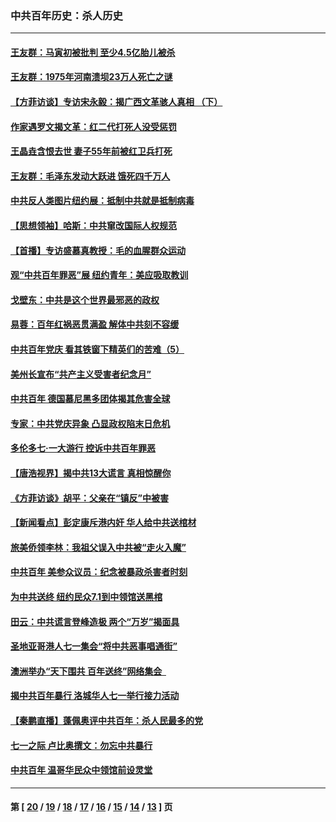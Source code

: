### 中共百年历史：杀人历史
---
#### [王友群：马寅初被批判 至少4.5亿胎儿被杀](../../pages/nf1176106/n13260313.md?10060430) 
#### [王友群：1975年河南溃坝23万人死亡之谜](../../pages/nf1176106/n13231576.md?10060430) 
#### [【方菲访谈】专访宋永毅：揭广西文革骇人真相 （下）](../../pages/nf1176106/n13209074.md?10060430) 
#### [作家遇罗文揭文革：红二代打死人没受惩罚](../../pages/nf1176106/n13205254.md?10060430) 
#### [王晶垚含恨去世 妻子55年前被红卫兵打死](../../pages/nf1176106/n13203590.md?10060430) 
#### [王友群：毛泽东发动大跃进 饿死四千万人](../../pages/nf1176106/n13177158.md?10060430) 
#### [中共反人类图片纽约展：抵制中共就是抵制病毒](../../pages/nf1176106/n13115371.md?10060430) 
#### [【思想领袖】哈斯：中共窜改国际人权规范](../../pages/nf1176106/n13053647.md?10060430) 
#### [【首播】专访盛慕真教授：毛的血腥群众运动](../../pages/nf1176106/n13091782.md?10060430) 
#### [观“中共百年罪恶”展 纽约青年：美应吸取教训](../../pages/nf1176106/n13085246.md?10060430) 
#### [戈壁东：中共是这个世界最邪恶的政权](../../pages/nf1176106/n13085641.md?10060430) 
#### [易蓉：百年红祸恶贯满盈 解体中共刻不容缓](../../pages/nf1176106/n13084455.md?10060430) 
#### [中共百年党庆 看其铁窗下精英们的苦难（5）](../../pages/nf1176106/n13076766.md?10060430) 
#### [美州长宣布“共产主义受害者纪念月”](../../pages/nf1176106/n13074024.md?10060430) 
#### [中共百年 德国慕尼黑多团体揭其危害全球](../../pages/nf1176106/n13068873.md?10060430) 
#### [专家：中共党庆异象 凸显政权陷末日危机](../../pages/nf1176106/n13067084.md?10060430) 
#### [多伦多七·一大游行 控诉中共百年罪恶](../../pages/nf1176106/n13062043.md?10060430) 
#### [【唐浩视界】揭中共13大谎言 真相惊醒你](../../pages/nf1176106/n13065208.md?10060430) 
#### [《方菲访谈》胡平：父亲在“镇反”中被害](../../pages/nf1176106/n13064114.md?10060430) 
#### [【新闻看点】彭定康斥港内奸 华人给中共送棺材](../../pages/nf1176106/n13064230.md?10060430) 
#### [旅美侨领李林：我祖父误入中共被“走火入魔”](../../pages/nf1176106/n13062777.md?10060430) 
#### [中共百年 美参众议员：纪念被暴政杀害者时刻](../../pages/nf1176106/n13063735.md?10060430) 
#### [为中共送终 纽约民众7.1到中领馆送黑棺](../../pages/nf1176106/n13062573.md?10060430) 
#### [田云：中共谎言登峰造极 两个“万岁”揭面具](../../pages/nf1176106/n13062013.md?10060430) 
#### [圣地亚哥港人七一集会“将中共恶事唱通街”](../../pages/nf1176106/n13062681.md?10060430) 
#### [澳洲举办“天下围共 百年送终”网络集会  ](../../pages/nf1176106/n13054366.md?10060430) 
#### [揭中共百年暴行 洛城华人七一举行接力活动](../../pages/nf1176106/n13061979.md?10060430) 
#### [【秦鹏直播】蓬佩奥评中共百年：杀人民最多的党](../../pages/nf1176106/n13061736.md?10060430) 
#### [七一之际 卢比奥撰文：勿忘中共暴行](../../pages/nf1176106/n13061044.md?10060430) 
#### [中共百年 温哥华民众中领馆前设灵堂](../../pages/nf1176106/n13061399.md?10060430) 

---
#### 第 [ [20](./20.md?10060430) / [19](./19.md?10060430) / [18](./18.md?10060430) / [17](./17.md?10060430) / [16](./16.md?10060430) / [15](./15.md?10060430) / [14](./14.md?10060430) / [13](./13.md?10060430) ] 页
